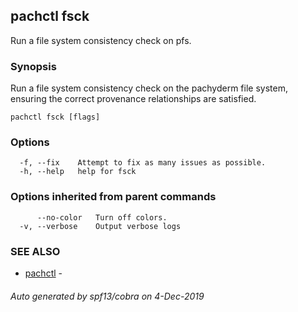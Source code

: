 ## pachctl fsck

Run a file system consistency check on pfs.

### Synopsis

Run a file system consistency check on the pachyderm file system, ensuring the correct provenance relationships are satisfied.

```
pachctl fsck [flags]
```

### Options

```
  -f, --fix    Attempt to fix as many issues as possible.
  -h, --help   help for fsck
```

### Options inherited from parent commands

```
      --no-color   Turn off colors.
  -v, --verbose    Output verbose logs
```

### SEE ALSO

* [pachctl](pachctl.md)	 - 

###### Auto generated by spf13/cobra on 4-Dec-2019
